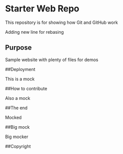 # Starter Web Repo

This repository is for showing how Git and GitHub work

Adding new line for rebasing

## Purpose

Sample website with plenty of files for demos

##Deployment

This is a mock

##How to contribute

Also a mock

##The end

Mocked

##Big mock

Big mocker

##Copyright